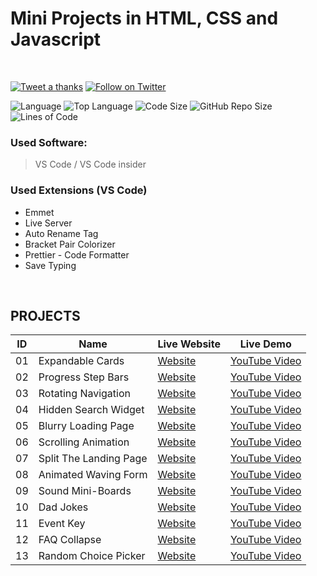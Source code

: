 # Mini Projects in HTML, CSS and Javascript

<br>

[![Tweet a thanks](https://img.shields.io/twitter/url?label=Tweet%20this%21&style=social&url=https%3A%2F%2Ftwitter.com%2FFahim_FBA)](https://twitter.com/intent/tweet?text=Wow!&url=https://github.com/FahimFBA/Mini-Projects-in-HTML-CSS-and-Javascript)
[![Follow on Twitter](https://img.shields.io/twitter/follow/Fahim_FBA?style=social)](https://twitter.com/Fahim_FBA)

![Language](https://img.shields.io/github/languages/count/FahimFBA/Mini-Projects-in-HTML-CSS-and-Javascript?style=for-the-badge)
![Top Language](https://img.shields.io/github/languages/top/FahimFBA/Mini-Projects-in-HTML-CSS-and-Javascript?style=for-the-badge)
![Code Size](https://img.shields.io/github/languages/code-size/FahimFBA/Mini-Projects-in-HTML-CSS-and-Javascript?color=red&style=for-the-badge)
![GitHub Repo Size](https://img.shields.io/github/repo-size/FahimFBA/Mini-Projects-in-HTML-CSS-and-Javascript?color=bright&style=for-the-badge)
![Lines of Code](https://img.shields.io/tokei/lines/github/FahimFBA/Mini-Projects-in-HTML-CSS-and-Javascript?color=blue&style=for-the-badge)

### Used Software:

> VS Code / VS Code insider

### Used Extensions (VS Code)

- Emmet
- Live Server
- Auto Rename Tag
- Bracket Pair Colorizer
- Prettier - Code Formatter
- Save Typing

<br>

## PROJECTS

| ID  | Name                   | Live Website                                                            | Live Demo                                                                                                    |
| --- | ---------------------- | ----------------------------------------------------------------------- | ------------------------------------------------------------------------------------------------------------ |
| 01  | Expandable Cards       | [Website](https://distracted-kepler-d186df.netlify.app)                 | [YouTube Video](https://www.youtube.com/watch?v=OxRJniILojA&list=PLutHME8vSEnEoS_-5Cl8RMsH0aWnWbsci&index=2) |
| 02  | Progress Step Bars     | [Website](https://infallible-brattain-6d5102.netlify.app/)              | [YouTube Video](https://youtu.be/Jew-ydjswKs)                                                                |
| 03  | Rotating Navigation    | [Website](https://jolly-wilson-e155a4.netlify.app/)                     | [YouTube Video](https://youtu.be/_ScFokpHE44)                                                                |
| 04  | Hidden Search Widget   | [Website](https://loving-curie-166a7d.netlify.app/)                     | [YouTube Video](https://youtu.be/NyHPxXOIL2k)                                                                |
| 05  | Blurry Loading Page    | [Website](https://practical-kowalevski-a028aa.netlify.app/)             | [YouTube Video](https://youtu.be/9TJTF8u-OQE)                                                                |
| 06  | Scrolling Animation    | [Website](https://objective-bohr-df6ca0.netlify.app/)                   | [YouTube Video](https://youtu.be/sP4H-XwFgqc)                                                                |
| 07  | Split The Landing Page | [Website](https://gifted-cray-f612ff.netlify.app/)                      | [YouTube Video](https://youtu.be/csEWvMJTmd8)                                                                |
| 08  | Animated Waving Form   | [Website](https://priceless-leavitt-184bff.netlify.app/)                | [YouTube Video](https://youtu.be/vkaYFedMRH0)                                                                |
| 09  | Sound Mini-Boards      | [Website](https://mini-projects-in-html-css-and-javascript.vercel.app/) | [YouTube Video](https://youtu.be/vRVdNjTedoI)                                                                |
| 10  | Dad Jokes              | [Website](https://hungry-agnesi-c7f8a3.netlify.app/)                    | [YouTube Video](https://youtu.be/5jxewf8Udzo)                                                                |
| 11  | Event Key              | [Website](https://gracious-roentgen-4bc525.netlify.app)                 | [YouTube Video](https://youtu.be/PYeEnIIsg2c)                                                                |
| 12  | FAQ Collapse           | [Website](https://superlative-kataifi-d457bf.netlify.app/)              | [YouTube Video]()                                                                                            |
|13 | Random Choice Picker | [Website](https://creative-banoffee-a17b22.netlify.app/) | [YouTube Video]() |
